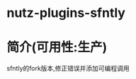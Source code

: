 nutz-plugins-sfntly
==================================

简介(可用性:生产)
==================================

sfntly的fork版本,修正错误并添加可编程调用